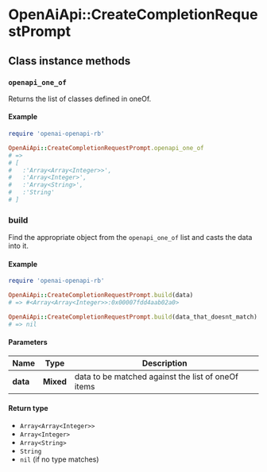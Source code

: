 # OpenAiApi::CreateCompletionRequestPrompt

## Class instance methods

### `openapi_one_of`

Returns the list of classes defined in oneOf.

#### Example

```ruby
require 'openai-openapi-rb'

OpenAiApi::CreateCompletionRequestPrompt.openapi_one_of
# =>
# [
#   :'Array<Array<Integer>>',
#   :'Array<Integer>',
#   :'Array<String>',
#   :'String'
# ]
```

### build

Find the appropriate object from the `openapi_one_of` list and casts the data into it.

#### Example

```ruby
require 'openai-openapi-rb'

OpenAiApi::CreateCompletionRequestPrompt.build(data)
# => #<Array<Array<Integer>>:0x00007fdd4aab02a0>

OpenAiApi::CreateCompletionRequestPrompt.build(data_that_doesnt_match)
# => nil
```

#### Parameters

| Name | Type | Description |
| ---- | ---- | ----------- |
| **data** | **Mixed** | data to be matched against the list of oneOf items |

#### Return type

- `Array<Array<Integer>>`
- `Array<Integer>`
- `Array<String>`
- `String`
- `nil` (if no type matches)

